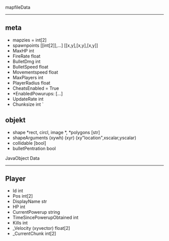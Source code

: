 mapfileData  
***********

meta
-----
* mapzies = int[2]
* spawnpoints [[int[2]],...] [[x,y],[x,y],[x,y]]
* MaxHP int
* FireRate float 
* BulletDmg int
* BulletSpeed float
* Movementspeed float
* MaxPlayers int
* PlayerRadius float
* CheatsEnabled = True
* *EnabledPowurups: [...]
* UpdateRate  int 
* Chunksize  int 
`

objekt
-------

* shape *rect, circl, image *, *polygons  [str]
* shapeArguments (xywh) (xyr) (xy"location",xscalar,yscalar)  
* collidable  [bool]
* bulletPentration  bool


JavaObject Data  
***************
Player  
-----------

* Id  int
* Pos  int[2]
* DisplayName str  
* HP  int
* CurrentPowerup string   
* TimeSincePowerupObtained int 
* Kills  int
* _Velocity (xyvector) float[2]  
* _CurrentChunk  int[2]


